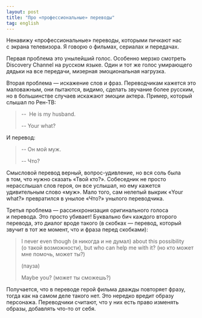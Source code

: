 ```yaml
---
layout: post
title: "Про «профессиональные» переводы"
tag: english
---
```

Ненавижу «профессиональные» переводы, которыми пичкают нас с экрана телевизора. Я говорю о фильмах, сериалах и передачах.

Первая проблема это унылейший голос. Особенно мерзко смотреть Discovery Channel на русском языке. Один и тот же голос умирающего дядьки на все передачи, мизерная эмоциональная нагрузка.

Вторая проблема — искажение слов и фраз. Переводчикам кажется это маловажным, они пытаются, видимо, сделать звучание более русским, но в большинстве случаев искажают эмоции актера. Пример, который слышал по Рен-ТВ:

> --  He is my husband.
>
> -- Your what?

И перевод:

> -- Он мой муж.
>
> -- Что?

Смысловой перевод верный, вопрос-удивление, но вся соль была в том, что нужно сказать «Твой кто?». Собеседник не просто нерасслышал слов героя, он все услышал, но ему кажется удивительным слово «муж». Мало того, сам нелепый выкрик «Your what?» превратился в унылое «Что?» унылого переводчика.

Третья проблема — рассинхронизация оригинального голоса и перевода. Это просто убивает! Буквально бич каждого второго перевода, это диалог вроде такого (в скобках — перевод, который звучит в тот же момент, что и фраза перед скобками):

> I never even though (я никогда и не думал) about this possibility (о такой возможности), but who can help me with it? (но кто может мне помочь, может ты?)
>
> (пауза)
>
> Maybe you? (может ты сможешь?)

Получается, что в переводе герой фильма дважды повторяет фразу, тогда как на самом деле такого нет. Это нередко вредит образу персонажа. Переводчики считают, что у них есть право изменять образы, добавлять что-то от себя.
